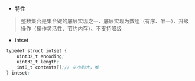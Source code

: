 - 特性
> 整数集合是集合键的底层实现之一、底层实现为数组（有序、唯一）、升级操作（操作灵活性、节约内存）、不支持降级
- intset
```s
typedef struct intset {
    uint32_t encoding;
    uint32_t length;
    int8_t contents[];// 从小到大，唯一
} intset;
```